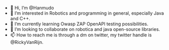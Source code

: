 - 👋 Hi, I’m @Hanmudo
- 👀 I’m interested in Robotics and programming in general, especially Java and C++. 
- 🌱 I’m currently learning Owasp ZAP OpenAPI testing possibilities.
- 💞️ I’m looking to collaborate on robotica and java open-source libraries.
- 📫 How to reach me is through a dm on twitter, my twitter handle is @RickyVanRijn.

<!---
Hanmudo/Hanmudo is a ✨ special ✨ repository because its `README.md` (this file) appears on your GitHub profile.
You can click the Preview link to take a look at your changes.
--->
